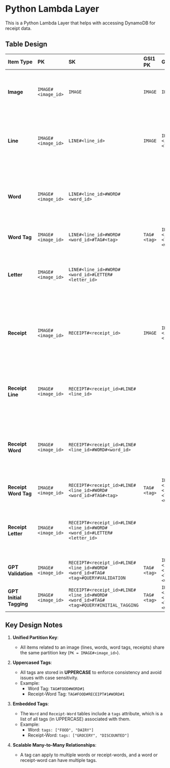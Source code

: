 # Python Lambda Layer

This is a Python Lambda Layer that helps with accessing DynamoDB for receipt data.

## Table Design

| Item Type                | PK                         | SK                                                                                       | GSI1 PK      | GSI1 SK                                                                  | GSI2 PK   | GSI2 SK | Attributes                                                                                                             |
|:-------------------------|:---------------------------|:-----------------------------------------------------------------------------------------|:-------------|:-------------------------------------------------------------------------|:----------|:--------|:-----------------------------------------------------------------------------------------------------------------------|
| **Image**                | `IMAGE#<image_id>`         | `IMAGE`                                                                                  | `IMAGE`      | `IMAGE#<image_id>`                                                       |           |         | - `width` <br>- `height` <br>- `timestamp_added` <br>- `s3_bucket` <br>- `s3_key` <br>- `sha256`                      |
| **Line**                 | `IMAGE#<image_id>`         | `LINE#<line_id>`                                                                         | `IMAGE`      | `IMAGE#<image_id>#LINE#<line_id>`                                        |           |         | - `text` <br>- `top_right` <br>- `top_left` <br>- `bottom_right` <br>- `bottom_left` <br>- `angle_degrees` <br>- `angle_radians` <br>- `confidence` |
| **Word**                 | `IMAGE#<image_id>`         | `LINE#<line_id>#WORD#<word_id>`                                                          |              |                                                                          |           |         | - `text` <br>- `tags` <br>- `top_right` <br>- `top_left` <br>- `bottom_right` <br>- `bottom_left` <br>- `angle_degrees` <br>- `angle_radians` <br>- `confidence` |
| **Word Tag**             | `IMAGE#<image_id>`         | `LINE#<line_id>#WORD#<word_id>#TAG#<tag>`                                                | `TAG#<tag>`  | `IMAGE#<image_id>#LINE#<line_id>#WORD#<word_id>`                         |           |         | - `tag_name` <br>- `timestamp_added`                                                                                    |
| **Letter**               | `IMAGE#<image_id>`         | `LINE#<line_id>#WORD#<word_id>#LETTER#<letter_id>`                                       |              |                                                                          |           |         | - `text` <br>- `top_right` <br>- `top_left` <br>- `bottom_right` <br>- `bottom_left` <br>- `angle_degrees` <br>- `angle_radians` <br>- `confidence` |
| **Receipt**              | `IMAGE#<image_id>`         | `RECEIPT#<receipt_id>`                                                                   | `IMAGE`      | `IMAGE#<image_id>#RECEIPT#<receipt_id>`                                  | `RECEIPT` | `IMAGE#<image_id>#RECEIPT#<receipt_id>` | - `width` <br>- `height` <br>- `timestamp_added` <br>- `s3_bucket` <br>- `s3_key` <br>- `top_left` <br>- `bottom_right` <br>- `bottom_left` <br>- `sha256`       |
| **Receipt Line**         | `IMAGE#<image_id>`         | `RECEIPT#<receipt_id>#LINE#<line_id>`                                                    |              |                                                                          |           |         | - `text` <br>- `top_right` <br>- `top_left` <br>- `bottom_right` <br>- `bottom_left` <br>- `angle_degrees` <br>- `angle_radians` <br>- `confidence`         |
| **Receipt Word**         | `IMAGE#<image_id>`         | `RECEIPT#<receipt_id>#LINE#<line_id>#WORD#<word_id>`                                     |              |                                                                          | `RECEIPT` | `IMAGE#<image_id>#RECEIPT#<receipt_id>#LINE#<line_id>#WORD#<word_id>` | - `text` <br>- `tags` <br>- `top_right` <br>- `top_left` <br>- `bottom_right` <br>- `bottom_left` <br>- `angle_degrees` <br>- `angle_radians` <br>- `confidence` |
| **Receipt Word Tag**     | `IMAGE#<image_id>`         | `RECEIPT#<receipt_id>#LINE#<line_id>#WORD#<word_id>#TAG#<tag>`                           | `TAG#<tag>`  | `IMAGE#<image_id>#RECEIPT#<receipt_id>#LINE#<line_id>#WORD#<word_id>`    |           |         | - `tag_name` <br>- `timestamp_added`                                                                                    |
| **Receipt Letter**       | `IMAGE#<image_id>`         | `RECEIPT#<receipt_id>#LINE#<line_id>#WORD#<word_id>#LETTER#<letter_id>`                  |              |                                                                          |           |         | - `text` <br>- `top_right` <br>- `top_left` <br>- `bottom_right` <br>- `bottom_left` <br>- `angle_degrees` <br>- `angle_radians` <br>- `confidence` |
| **GPT Validation**       | `IMAGE#<image_id>`         | `RECEIPT#<receipt_id>#LINE#<line_id>#WORD#<word_id>#TAG#<tag>#QUERY#VALIDATION`          | `TAG#<tag>`  | `IMAGE#<image_id>#RECEIPT#<receipt_id>#LINE#<line_id>#WORD#<word_id>`    |           |         | - `query` <br>- `response` <br>- `timestamp_added`                                                                     |
| **GPT Initial Tagging**  | `IMAGE#<image_id>`         | `RECEIPT#<receipt_id>#LINE#<line_id>#WORD#<word_id>#TAG#<tag>#QUERY#INITIAL_TAGGING`     | `TAG#<tag>`  | `IMAGE#<image_id>#RECEIPT#<receipt_id>#LINE#<line_id>#WORD#<word_id>`    |           |         | - `query` <br>- `response` <br>- `timestamp_added`                                                                     |

## Key Design Notes

1. **Unified Partition Key**:

   - All items related to an image (lines, words, word tags, receipts) share the same partition key (`PK = IMAGE#<image_id>`).

2. **Uppercased Tags**:

   - All tags are stored in **UPPERCASE** to enforce consistency and avoid issues with case sensitivity.
   - Example:
     - Word Tag: `TAG#FOOD#WORD#1`
     - Receipt-Word Tag: `TAG#FOOD#RECEIPT#1#WORD#1`

3. **Embedded Tags**:

   - The `Word` and `Receipt-Word` tables include a `tags` attribute, which is a list of all tags (in UPPERCASE) associated with them.
   - Example:
     - Word: `tags: ["FOOD", "DAIRY"]`
     - Receipt-Word: `tags: ["GROCERY", "DISCOUNTED"]`

4. **Scalable Many-to-Many Relationships**:
   - A tag can apply to multiple words or receipt-words, and a word or receipt-word can have multiple tags.
